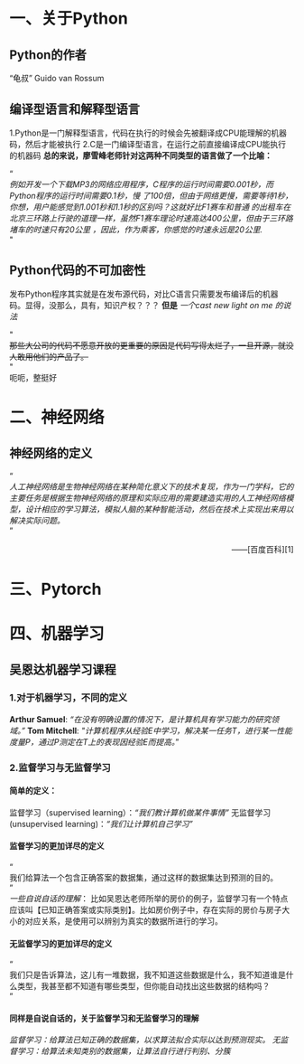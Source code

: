 # 一、关于Python
##  Python的作者
“龟叔” Guido van Rossum
## 编译型语言和解释型语言
1.Python是一门解释型语言，代码在执行的时候会先被翻译成CPU能理解的机器码，然后才能被执行
2.C是一门编译型语言，在运行之前直接编译成CPU能执行的机器码
**总的来说，廖雪峰老师针对这两种不同类型的语言做了一个比喻：**  

“  
*例如开发一个下载MP3的网络应用程序，C程序的运行时间需要0.001秒，而Python程序的运行时间需要0.1秒，慢  了100倍，但由于网络更慢，需要等待1秒，你想，用户能感觉到1.001秒和1.1秒的区别吗？这就好比F1赛车和普通  的出租车在北京三环路上行驶的道理一样，虽然F1赛车理论时速高达400公里，但由于三环路堵车的时速只有20公里  ，因此，作为乘客，你感觉的时速永远是20公里.*  
"  

## Python代码的不可加密性
发布Python程序其实就是在发布源代码，对比C语言只需要发布编译后的机器码。显得，没那么，具有，知识产权？？？
**但是** *一个cast new light on me 的说法*  

"  
~~那些大公司的代码不愿意开放的更重要的原因是代码写得太烂了，一旦开源，就没人敢用他们的产品了。~~  
"  
呃呃，整挺好
# 二、神经网络
## 神经网络的定义  

“  
*人工神经网络是生物神经网络在某种简化意义下的技术复现，作为一门学科，它的主要任务是根据生物神经网络的原理和实际应用的需要建造实用的人工神经网络模型，设计相应的学习算法，模拟人脑的某种智能活动，然后在技术上实现出来用以解决实际问题。*  
”
<p align="right"> ——[百度百科][1]  


[1]: https://baike.baidu.com/item/%E7%A5%9E%E7%BB%8F%E7%BD%91%E7%BB%9C/16600562?fr=aladdin
# 三、Pytorch
# 四、机器学习
## 吴恩达机器学习课程
### 1.对于机器学习，不同的定义
**Arthur Samuel**: *“在没有明确设置的情况下，是计算机具有学习能力的研究领域。”*
**Tom Mitchell**: *"计算机程序从经验E中学习，解决某一任务T，进行某一性能度量P，通过P测定在T上的表现因经验E而提高。*”
### 2.监督学习与无监督学习
#### 简单的定义：  
监督学习（supervised learning）：*“我们教计算机做某件事情”*
无监督学习(unsupervised learning)：*“我们让计算机自己学习”* 
#### 监督学习的更加详尽的定义  
“  
我们给算法一个包含正确答案的数据集，通过这样的数据集达到预测的目的。  
”  
*一些自说自话的理解*：
比如吴恩达老师所举的房价的例子，监督学习有一个特点应该叫【已知正确答案或实际类别】。比如房价例子中，存在实际的房价与房子大小的对应关系，是使用可以辨别为真实的数据所进行的学习。
#### 无监督学习的更加详尽的定义
“  
我们只是告诉算法，这儿有一堆数据，我不知道这些数据是什么，我不知道谁是什么类型，我甚至都不知道有哪些类型，但你能自动找出这些数据的结构吗？  
”  
#### 同样是自说自话的，关于监督学习和无监督学习的理解
*监督学习：给算法已知正确的数据集，以求算法拟合实际以达到预测现实。*
*无监督学习：给算法未知类别的数据集，让算法自行进行判别、分簇*